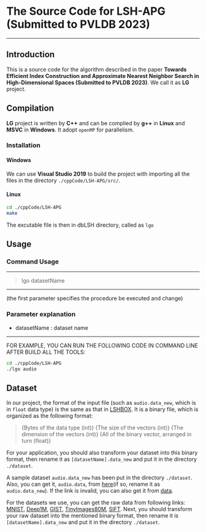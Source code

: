 # The Source Code for LSH-APG (Submitted to PVLDB 2023)
-----------------------------------------------------------------------------------------------------------------
## Introduction
This is a source code for the algorithm described in the paper **Towards Efficient Index Construction and Approximate Nearest Neighbor Search in High-Dimensional Spaces (Submitted to PVLDB 2023)**. We call it as **LG** project.

## Compilation

**LG** project is written by **C++** and can be complied by **g++** in **Linux** and **MSVC** in **Windows**. It adopt `openMP` for parallelism.


### Installation
#### Windows
We can use **Visual Studio 2019** to build the project with importing all the files in the directory `./cppCode/LSH-APG/src/`.

#### Linux
```bash
cd ./cppCode/LSH-APG
make
```
The excutable file is then in dbLSH directory, called as `lgo`

## Usage

### Command Usage

-------------------------------------------------------------------
> lgo datasetName
-------------------------------------------------------------------
(the first parameter specifies the procedure be executed and change)

### Parameter explanation

- datasetName  : dataset name
-------------------------------------------------------------------

FOR EXAMPLE, YOU CAN RUN THE FOLLOWING CODE IN COMMAND LINE AFTER BUILD ALL THE TOOLS:

```bash
cd ./cppCode/LSH-APG
./lgo audio
```

## Dataset

In our project, the format of the input file (such as `audio.data_new`, which is in `float` data type) is the same as that in [LSHBOX](https://github.com/RSIA-LIESMARS-WHU/LSHBOX). It is a binary file, which is organized as the following format:

>{Bytes of the data type (int)} {The size of the vectors (int)} {The dimension of the vectors (int)} {All of the binary vector, arranged in turn (float)}


For your application, you should also transform your dataset into this binary format, then rename it as `[datasetName].data_new` and put it in the directory `./dataset`.

A sample dataset `audio.data_new` has been put in the directory `./dataset`.
Also, you can get it, `audio.data`, from [here](http://www.cs.princeton.edu/cass/audio.tar.gz)(if so, rename it as `audio.data_new`). If the link is invalid, you can also get it from [data](https://github.com/RSIA-LIESMARS-WHU/LSHBOX-sample-data).

For the datasets we use, you can get the raw data from following links: [MNIST](http://yann.lecun.com/exdb/mnist/index.html), [Deep1M](https://www.cse.cuhk.edu.hk/systems/hash/gqr/dataset/deep1M.tar.gz), [GIST](http://corpus-texmex.irisa.fr/), [TinyImages80M](https://hyper.ai/tracker/download?torrent=6552), [SIFT](http://corpus-texmex.irisa.fr/). Next, you should transform your raw dataset into the mentioned binary format, then rename it is `[datasetName].data_new` and put it in the directory `./dataset`.
